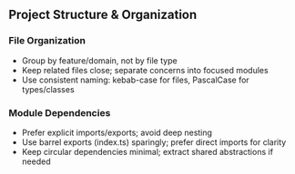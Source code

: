 <!-- BEGIN GENERATED: ai-instructions-generator v1.0.0 -->

## Project Structure & Organization

### File Organization
- Group by feature/domain, not by file type
- Keep related files close; separate concerns into focused modules
- Use consistent naming: kebab-case for files, PascalCase for types/classes

### Module Dependencies
- Prefer explicit imports/exports; avoid deep nesting
- Use barrel exports (index.ts) sparingly; prefer direct imports for clarity
- Keep circular dependencies minimal; extract shared abstractions if needed

<!-- END GENERATED -->